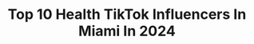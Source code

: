 ---
title: Top 10 Health TikTok Influencers In Miami In 2024
description: >-
  Find top health TikTok influencers in Miami in 2024. Most popular hashtags: #health #miami #fyp #weightloss.
platform: TikTok
hits: 57
text_top: See the best TikTok accounts on inBeat.
text_bottom: Our platform has 57 TikTok influencers like this in Miami, United States for you to work with.
profiles:
  - username: "drthierryjacquemin"
    fullname: >-
      DrThierryJacquemin
    bio: >-
      Physician dedicated to Beauty, Wellness, and Performance 💪💪💪 (305) 667-1511
    location: "United States"
    followers: 70800
    engagement: 726
    commentsToLikes: 0.082758
    id: ck9fx9k895jc70j78c92r6sun
    verified: false
    hashtags: "#kickass, #health, #doctor, #drjacquemin"
  - username: "thenutritiousblonde"
    fullname: >-
      nutritious blonde.
    bio: >-
      Miami. your unapologetic guide to all things 🦋
    location: "United States"
    followers: 23400
    engagement: 552
    commentsToLikes: 0.044601
    id: ck81s43tfpukc0j78kgbwmd9s
    verified: false
    hashtags: "#sibo, #greenbeauty, #weightloss, #healthy"
  - username: "mr.eats305"
    fullname: >-
      George | Mr.Eats305
    bio: >-
      📸 IG = 77K 🍔 📍 Miami ☀️ | Food, Hats, Sports, Cards 📩 George@MrEats305.com
    location: "United States"
    followers: 62100
    engagement: 892
    commentsToLikes: 0.063560
    id: ckac9y4iwgjif0i78p9r5l1l5
    verified: false
    hashtags: "#yum, #foodies, #keylimepie, #comfortfood"
  - username: "manamoj"
    fullname: >-
      ✨Mona🦩
    bio: >-
      Don’t b bitter, b BETTER I have ONLY 1 Tiktok a/c Ig:mona_moj606 Nevada 🇺🇸
    location: "United States"
    followers: 747700
    engagement: 947
    commentsToLikes: 0.052760
    id: ckbf7fv5vxch00j234cc59p5k
    verified: false
    hashtags: "#lasvegas, #tiktokusa, #funny, #lasvegasbaby"
  - username: "austinchiangmd"
    fullname: >-
      Dr. Austin, MD MPH
    bio: >-
      Medical Mythbuster Professor, GI Doctor 🎓Duke/Columbia/Harvard Latest YT vid👇
    location: "United States"
    followers: 412900
    engagement: 1514
    commentsToLikes: 0.020437
    id: ck8w4v3sz94z50j78e6ixg8nn
    verified: true
    hashtags: "#lgbtq, #acidreflux, #medicine, #stopasianhate"
  - username: "jpark_fit"
    fullname: >-
      Jeremy Park
    bio: >-
      🇺🇸 x 🇰🇷 ⚡️Workouts Everyday⚡️ Natty 🌱 SONIC SHREDDER CHALLENGE👇🏽
    location: "United States"
    followers: 1900000
    engagement: 960
    commentsToLikes: 0.008190
    id: ck85cpw8e2waf0j78buzx5qh1
    verified: true
    hashtags: "#jparkfit, #workout, #gains, #fyp"
  - username: "lorenazurc"
    fullname: >-
      Lovena
    bio: >-
      Latina/ Nurse/ Houston Texas
    location: "United States"
    followers: 2104
    engagement: 712
    commentsToLikes: 0.041309
    id: ck9nie2epgu1r0j78dhvgzwje
    verified: false
    hashtags: "#fyp, #tiktok, #travel, #houston"
  - username: "jennaharwoodofficial"
    fullname: >-
      it’s me jenna
    bio: >-
      ⭐️it’s me Jenna⭐️ Instagram: @jennaharwoodofficial
    location: "United States"
    followers: 64000
    engagement: 681
    commentsToLikes: 0.067840
    id: ckdswvvanqixu0j23jxjorb9b
    verified: false
    hashtags: "#luxury, #bridgerton, #dothescottsslide, #trending"
  - username: "kari.nautique"
    fullname: >-
      kari.nautique
    bio: >-
      Author, Model, Mom 📍Miami The link below is for grown-ups only:
    location: "United States"
    followers: 69100
    engagement: 935
    commentsToLikes: 0.023531
    id: ck9dz5xcf05o70j78kjgpmjh8
    verified: false
    hashtags: "#singlelife, #fyp, #dogsoftiktok, #aftermycoffee"
  - username: "coachjeremy305"
    fullname: >-
      Jeremy Abramson
    bio: >-
      Miami 🌞 Spreading Love ❤️ Tik Tok’s Health Coach 🥑 FREE LIVE TRAINING👇🏼
    location: "United States"
    followers: 669100
    engagement: 853
    commentsToLikes: 0.061208
    id: ckbqfrpfi1ed40j23wzp0fu72
    verified: false
    hashtags: "#getfit, #healthyliving, #nutrition, #wellnesstips"
---
